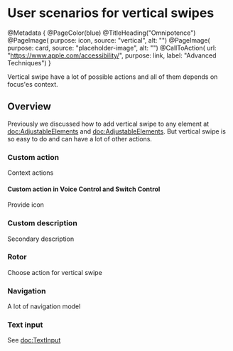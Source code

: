 # User scenarios for vertical swipes

@Metadata {
    @PageColor(blue)
    @TitleHeading("Omnipotence")
    @PageImage(
               purpose: icon, 
               source: "vertical", 
               alt: "")
    @PageImage(
               purpose: card, 
               source: "placeholder-image", 
               alt: "")
    @CallToAction(
                url: "https://www.apple.com/accessibility/",
                purpose: link, 
                label: "Advanced Techniques")
}

Vertical swipe have a lot of possible actions and all of them depends on focus'es context.

## Overview

Previously we discussed how to add vertical swipe to any element at <doc:AdjustableElements> and <doc:AdjustableElements>. But vertical swipe is so easy to do and can have a lot of other actions. 

### Custom action

Context actions

#### Custom action in Voice Control and Switch Control

Provide icon

### Custom description

Secondary description

### Rotor

Choose action for vertical swipe

### Navigation

A lot of navigation model

### Text input

See <doc:TextInput>
